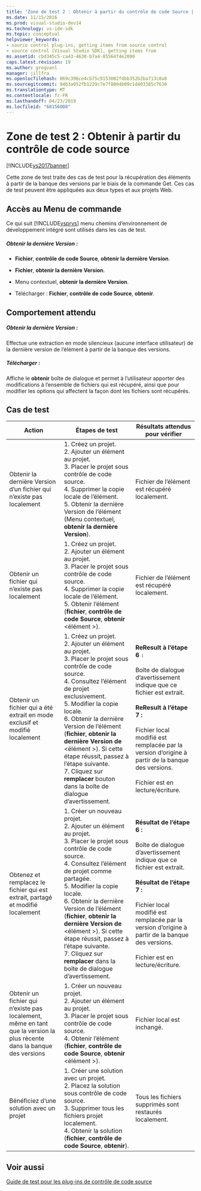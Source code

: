 ```yaml
---
title: 'Zone de test 2 : Obtenir à partir du contrôle de code Source | Microsoft Docs'
ms.date: 11/15/2016
ms.prod: visual-studio-dev14
ms.technology: vs-ide-sdk
ms.topic: conceptual
helpviewer_keywords:
- source control plug-ins, getting items from source control
- source control [Visual Studio SDK], getting items from
ms.assetid: cbd345c5-ca43-4630-b7a4-85564f4e2090
caps.latest.revision: 19
ms.author: gregvanl
manager: jillfra
ms.openlocfilehash: 069c396ce4cb75c9153082fdbb352b2ba713c8a8
ms.sourcegitcommit: 94b3a052fb1229c7e7f8804b09c1d403385c7630
ms.translationtype: MT
ms.contentlocale: fr-FR
ms.lasthandoff: 04/23/2019
ms.locfileid: "68156008"
---
```

# <a name="test-area-2-get-from-source-control"></a>Zone de test 2 : Obtenir à partir du contrôle de code source
[!INCLUDE[vs2017banner](../../includes/vs2017banner.md)]

Cette zone de test traite des cas de test pour la récupération des éléments à partir de la banque des versions par le biais de la commande Get. Ces cas de test peuvent être appliquées aux deux types et aux projets Web.  
  
## <a name="command-menu-access"></a>Accès au Menu de commande  
 Ce qui suit [!INCLUDE[vsprvs](../../includes/vsprvs-md.md)] menu chemins d’environnement de développement intégré sont utilisés dans les cas de test.  
  
##### <a name="get-latest-version"></a>Obtenir la dernière Version :  
  
- **Fichier**, **contrôle de code Source**, **obtenir la dernière Version**.  
  
- **Fichier**, **obtenir la dernière Version**.  
  
- Menu contextuel, **obtenir la dernière Version**.  
  
- Télécharger : **Fichier**, **contrôle de code Source**, **obtenir**.  
  
## <a name="expected-behavior"></a>Comportement attendu  
  
##### <a name="get-latest-version"></a>Obtenir la dernière Version :  
 Effectue une extraction en mode silencieux (aucune interface utilisateur) de la dernière version de l’élément à partir de la banque des versions.  
  
##### <a name="get"></a>Télécharger :  
 Affiche le **obtenir** boîte de dialogue et permet à l’utilisateur apporter des modifications à l’ensemble de fichiers qui est récupéré, ainsi que pour modifier les options qui affectent la façon dont les fichiers sont récupérés.  
  
## <a name="test-cases"></a>Cas de test  
  
|Action|Étapes de test|Résultats attendus pour vérifier|  
|------------|----------------|--------------------------------|  
|Obtenir la dernière Version d’un fichier qui n’existe pas localement|1.  Créez un projet.<br />2.  Ajouter un élément au projet.<br />3.  Placer le projet sous contrôle de code source.<br />4.  Supprimer la copie locale de l’élément.<br />5.  Obtenir la dernière Version de l’élément (Menu contextuel, **obtenir la dernière Version**).|Fichier de l’élément est récupéré localement.|  
|Obtenir un fichier qui n’existe pas localement|1.  Créez un projet.<br />2.  Ajouter un élément au projet.<br />3.  Placer le projet sous contrôle de code source.<br />4.  Supprimer la copie locale de l’élément.<br />5.  Obtenir l’élément (**fichier**, **contrôle de code Source**, **obtenir** \<élément >).|Fichier de l’élément est récupéré localement.|  
|Obtenir un fichier qui a été extrait en mode exclusif et modifié localement|1.  Créez un projet.<br />2.  Ajouter un élément au projet.<br />3.  Placer le projet sous contrôle de code source.<br />4.  Consultez l’élément de projet exclusivement.<br />5.  Modifier la copie locale.<br />6.  Obtenir la dernière Version de l’élément (**fichier**, **obtenir la dernière Version de** \<élément >). Si cette étape réussit, passez à l’étape suivante.<br />7.  Cliquez sur **remplacer** bouton dans la boîte de dialogue d’avertissement.|**ReResult à l’étape 6** `:`<br /><br /> Boîte de dialogue d’avertissement indique que ce fichier est extrait.<br /><br /> **ReResult à l’étape 7 :**<br /><br /> Fichier local modifié est remplacée par la version d’origine à partir de la banque des versions.<br /><br /> Fichier est en lecture/écriture.|  
|Obtenez et remplacez le fichier qui est extrait, partagé et modifié localement|1.  Créer un nouveau projet.<br />2.  Ajouter un élément au projet.<br />3.  Placer le projet sous contrôle de code source.<br />4.  Consultez l’élément de projet comme partagée.<br />5.  Modifier la copie locale.<br />6.  Obtenir la dernière Version de l’élément (**fichier**, **obtenir la dernière Version de** \<élément >). Si cette étape réussit, passez à l’étape suivante.<br />7.  Cliquez sur **remplacer** dans la boîte de dialogue d’avertissement.|**Résultat de l’étape 6 :**<br /><br /> Boîte de dialogue d’avertissement indique que ce fichier est extrait.<br /><br /> **Résultat de l’étape 7 :**<br /><br /> Fichier local modifié est remplacée par la version d’origine à partir de la banque des versions.<br /><br /> Fichier est en lecture/écriture.|  
|Obtenir un fichier qui n’existe pas localement, même en tant que la version la plus récente dans la banque des versions|1.  Créer un nouveau projet.<br />2.  Ajouter un élément au projet.<br />3.  Placer le projet sous contrôle de code source.<br />4.  Obtenir l’élément (**fichier**, **contrôle de code Source**, **obtenir** \<élément >).|Fichier local est inchangé.|  
|Bénéficiez d’une solution avec un projet|1.  Créer une solution avec un projet.<br />2.  Placez la solution sous contrôle de code source.<br />3.  Supprimer tous les fichiers projet localement.<br />4.  Obtenir la solution (**fichier**, **contrôle de code Source**, **obtenir**).|Tous les fichiers supprimés sont restaurés localement.|  
  
## <a name="see-also"></a>Voir aussi  
 [Guide de test pour les plug-ins de contrôle de code source](../../extensibility/internals/test-guide-for-source-control-plug-ins.md)
